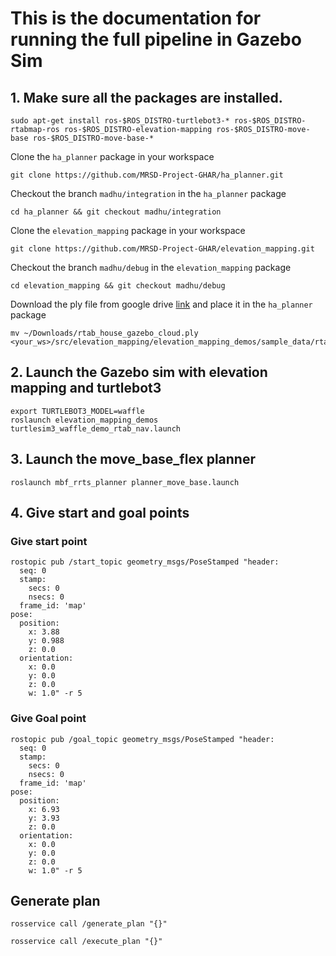 # This is the documentation for running the full pipeline in Gazebo Sim

## 1. Make sure all the packages are installed. 
```
sudo apt-get install ros-$ROS_DISTRO-turtlebot3-* ros-$ROS_DISTRO-rtabmap-ros ros-$ROS_DISTRO-elevation-mapping ros-$ROS_DISTRO-move-base ros-$ROS_DISTRO-move-base-*
```

Clone the `ha_planner` package in your workspace
```
git clone https://github.com/MRSD-Project-GHAR/ha_planner.git
```
Checkout the branch `madhu/integration` in the `ha_planner` package
```
cd ha_planner && git checkout madhu/integration
```

Clone the `elevation_mapping` package in your workspace
```
git clone https://github.com/MRSD-Project-GHAR/elevation_mapping.git
```
Checkout the branch `madhu/debug` in the `elevation_mapping` package
```
cd elevation_mapping && git checkout madhu/debug
```

Download the ply file from google drive [link](https://drive.google.com/file/d/1ZrOw8SfwccUNrXqf0yST2roXz4NNKSjW/view?usp=sharing) and place it in the `ha_planner` package
```
mv ~/Downloads/rtab_house_gazebo_cloud.ply <your_ws>/src/elevation_mapping/elevation_mapping_demos/sample_data/rtab_house_gazebo_cloud.ply
```

## 2. Launch the Gazebo sim with elevation mapping and turtlebot3
```
export TURTLEBOT3_MODEL=waffle
roslaunch elevation_mapping_demos turtlesim3_waffle_demo_rtab_nav.launch 
```

## 3. Launch the move_base_flex planner
```
roslaunch mbf_rrts_planner planner_move_base.launch 
```

## 4. Give start and goal points

### Give start point

```
rostopic pub /start_topic geometry_msgs/PoseStamped "header:
  seq: 0
  stamp:
    secs: 0
    nsecs: 0
  frame_id: 'map'
pose:
  position:
    x: 3.88
    y: 0.988
    z: 0.0
  orientation:
    x: 0.0
    y: 0.0
    z: 0.0
    w: 1.0" -r 5
```

### Give Goal point
```
rostopic pub /goal_topic geometry_msgs/PoseStamped "header:
  seq: 0
  stamp:
    secs: 0
    nsecs: 0
  frame_id: 'map'
pose:
  position:
    x: 6.93
    y: 3.93
    z: 0.0
  orientation:
    x: 0.0
    y: 0.0
    z: 0.0
    w: 1.0" -r 5
```


## Generate plan

```
rosservice call /generate_plan "{}" 
```

```
rosservice call /execute_plan "{}" 
```


